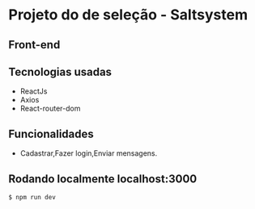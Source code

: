 # Projeto do de seleção - Saltsystem

##  Front-end

## Tecnologias usadas

- ReactJs
- Axios
- React-router-dom

## Funcionalidades

- Cadastrar,Fazer login,Enviar mensagens.

## Rodando localmente localhost:3000
```
$ npm run dev
```


